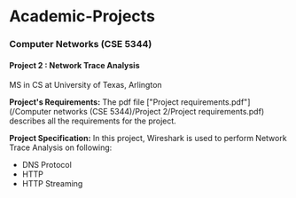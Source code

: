 # Academic-Projects
### Computer Networks (CSE 5344)
#### Project 2 : Network Trace Analysis
MS in CS at University of Texas, Arlington

**Project's Requirements:** The pdf file ["Project requirements.pdf"](/Computer networks (CSE 5344)/Project 2/Project requirements.pdf) describes all the requirements for the project.

**Project Specification:** In this project, Wireshark is used to perform Network Trace Analysis on following:

* DNS Protocol
* HTTP
* HTTP Streaming